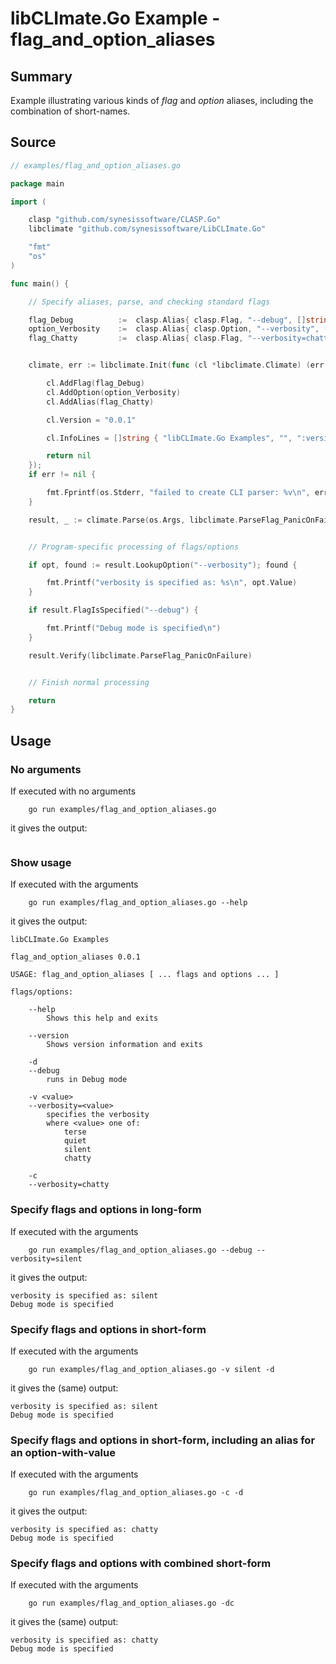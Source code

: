 # libCLImate.Go Example - **flag_and_option_aliases**

## Summary

Example illustrating various kinds of *flag* and *option* aliases, including the combination of short-names.

## Source

```Go
// examples/flag_and_option_aliases.go

package main

import (

	clasp "github.com/synesissoftware/CLASP.Go"
	libclimate "github.com/synesissoftware/LibCLImate.Go"

	"fmt"
	"os"
)

func main() {

	// Specify aliases, parse, and checking standard flags

	flag_Debug			:=	clasp.Alias{ clasp.Flag, "--debug", []string{ "-d" }, "runs in Debug mode", nil, 0, nil }
	option_Verbosity	:=	clasp.Alias{ clasp.Option, "--verbosity", []string{ "-v" }, "specifies the verbosity", []string{ "terse", "quiet", "silent", "chatty" }, 0, nil }
	flag_Chatty			:=	clasp.Alias{ clasp.Flag, "--verbosity=chatty", []string{ "-c" }, "", nil, 0, nil }


	climate, err := libclimate.Init(func (cl *libclimate.Climate) (err error) {

		cl.AddFlag(flag_Debug)
		cl.AddOption(option_Verbosity)
		cl.AddAlias(flag_Chatty)

		cl.Version = "0.0.1"

		cl.InfoLines = []string { "libCLImate.Go Examples", "", ":version:", "" }

		return nil
	});
	if err != nil {

		fmt.Fprintf(os.Stderr, "failed to create CLI parser: %v\n", err)
	}

	result, _ := climate.Parse(os.Args, libclimate.ParseFlag_PanicOnFailure)


	// Program-specific processing of flags/options

	if opt, found := result.LookupOption("--verbosity"); found {

		fmt.Printf("verbosity is specified as: %s\n", opt.Value)
	}

	if result.FlagIsSpecified("--debug") {

		fmt.Printf("Debug mode is specified\n")
	}

	result.Verify(libclimate.ParseFlag_PanicOnFailure)


	// Finish normal processing

	return
}
```

## Usage

### No arguments

If executed with no arguments

```
    go run examples/flag_and_option_aliases.go
```

it gives the output:

```
```

### Show usage

If executed with the arguments

```
    go run examples/flag_and_option_aliases.go --help
```

it gives the output:

```
libCLImate.Go Examples

flag_and_option_aliases 0.0.1

USAGE: flag_and_option_aliases [ ... flags and options ... ]

flags/options:

	--help
		Shows this help and exits

	--version
		Shows version information and exits

	-d
	--debug
		runs in Debug mode

	-v <value>
	--verbosity=<value>
		specifies the verbosity
		where <value> one of:
			terse
			quiet
			silent
			chatty

	-c
	--verbosity=chatty
```

### Specify flags and options in long-form

If executed with the arguments

```
    go run examples/flag_and_option_aliases.go --debug --verbosity=silent
```

it gives the output:

```
verbosity is specified as: silent
Debug mode is specified
```

### Specify flags and options in short-form

If executed with the arguments

```
    go run examples/flag_and_option_aliases.go -v silent -d
```

it gives the (same) output:

```
verbosity is specified as: silent
Debug mode is specified
```

### Specify flags and options in short-form, including an alias for an option-with-value

If executed with the arguments

```
    go run examples/flag_and_option_aliases.go -c -d
```

it gives the output:

```
verbosity is specified as: chatty
Debug mode is specified
```

### Specify flags and options with combined short-form

If executed with the arguments

```
    go run examples/flag_and_option_aliases.go -dc
```

it gives the (same) output:

```
verbosity is specified as: chatty
Debug mode is specified
```
